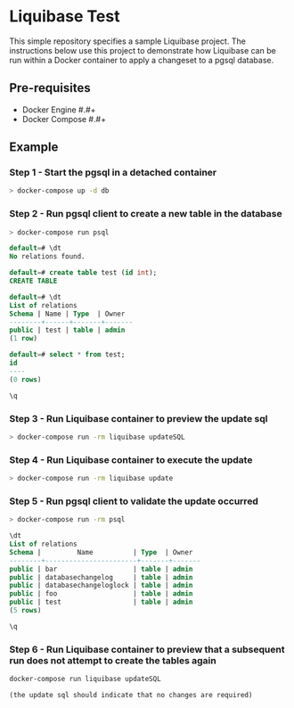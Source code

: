 # Liquibase Test

This simple repository specifies a sample Liquibase project. The instructions below
use this project to demonstrate how Liquibase can be run within a Docker container
to apply a changeset to a pgsql database.

## Pre-requisites
* Docker Engine #.#+
* Docker Compose #.#+

## Example
### Step 1 - Start the pgsql in a detached container

```bash
> docker-compose up -d db
```

### Step 2 - Run pgsql client to create a new table in the database

```bash
> docker-compose run psql  
```

```sql
default=# \dt
No relations found.

default=# create table test (id int);
CREATE TABLE

default=# \dt
List of relations
Schema | Name | Type  | Owner
--------+------+-------+-------
public | test | table | admin
(1 row)

default=# select * from test;
id
----
(0 rows)

\q
```

### Step 3 - Run Liquibase container to preview the update sql
```bash
> docker-compose run -rm liquibase updateSQL
```

### Step 4 - Run Liquibase container to execute the update
```bash
> docker-compose run -rm liquibase update
```

### Step 5 - Run pgsql client to validate the update occurred
```bash
> docker-compose run -rm psql
```

```sql
\dt
List of relations
Schema |         Name          | Type  | Owner
--------+-----------------------+-------+-------
public | bar                   | table | admin
public | databasechangelog     | table | admin
public | databasechangeloglock | table | admin
public | foo                   | table | admin
public | test                  | table | admin
(5 rows)

\q
```

### Step 6 - Run Liquibase container to preview that a subsequent run does not attempt to create the tables again
```bash
docker-compose run liquibase updateSQL
```

    (the update sql should indicate that no changes are required)
